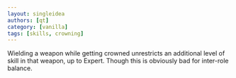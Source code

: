 ```yaml
---
layout: singleidea
authors: [qt]
category: [vanilla]
tags: [skills, crowning]
---
```

Wielding a weapon while getting crowned unrestricts an additional level of skill
in that weapon, up to Expert. Though this is obviously bad for inter-role
balance.
